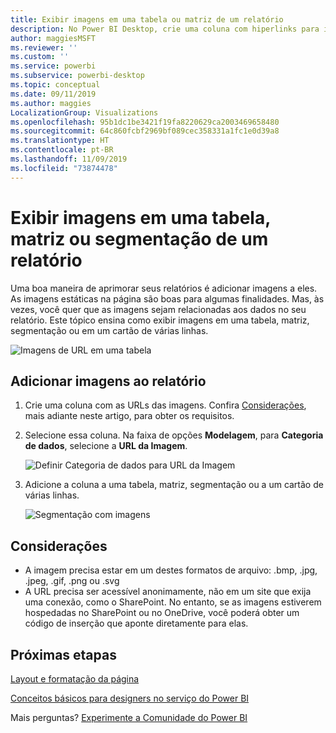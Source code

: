 ```yaml
---
title: Exibir imagens em uma tabela ou matriz de um relatório
description: No Power BI Desktop, crie uma coluna com hiperlinks para imagens. Em seguida, no Power BI Desktop ou no Serviço do Power BI, adicione esses hiperlinks a uma tabela de relatório, matriz, segmentação ou cartão de várias linhas para exibir a imagem.
author: maggiesMSFT
ms.reviewer: ''
ms.custom: ''
ms.service: powerbi
ms.subservice: powerbi-desktop
ms.topic: conceptual
ms.date: 09/11/2019
ms.author: maggies
LocalizationGroup: Visualizations
ms.openlocfilehash: 95b1dc1be3421f19fa8220629ca2003469658480
ms.sourcegitcommit: 64c860fcbf2969bf089cec358331a1fc1e0d39a8
ms.translationtype: HT
ms.contentlocale: pt-BR
ms.lasthandoff: 11/09/2019
ms.locfileid: "73874478"
---
```

# <a name="display-images-in-a-table-matrix-or-slicer-in-a-report"></a>Exibir imagens em uma tabela, matriz ou segmentação de um relatório

Uma boa maneira de aprimorar seus relatórios é adicionar imagens a eles. As imagens estáticas na página são boas para algumas finalidades. Mas, às vezes, você quer que as imagens sejam relacionadas aos dados no seu relatório. Este tópico ensina como exibir imagens em uma tabela, matriz, segmentação ou em um cartão de várias linhas. 

![Imagens de URL em uma tabela](media/power-bi-images-tables/power-bi-url-images-table.png)

## <a name="add-images-to-your-report"></a>Adicionar imagens ao relatório

1. Crie uma coluna com as URLs das imagens. Confira [Considerações](#considerations), mais adiante neste artigo, para obter os requisitos.

1. Selecione essa coluna. Na faixa de opções **Modelagem**, para **Categoria de dados**, selecione a **URL da Imagem**.

    ![Definir Categoria de dados para URL da Imagem](media/power-bi-images-tables/power-bi-set-url-image.png)

1. Adicione a coluna a uma tabela, matriz, segmentação ou a um cartão de várias linhas.

    ![Segmentação com imagens](media/power-bi-images-tables/power-bi-url-images-slicer.png)

## <a name="considerations"></a>Considerações

- A imagem precisa estar em um destes formatos de arquivo: .bmp, .jpg, .jpeg, .gif, .png ou .svg
- A URL precisa ser acessível anonimamente, não em um site que exija uma conexão, como o SharePoint. No entanto, se as imagens estiverem hospedadas no SharePoint ou no OneDrive, você poderá obter um código de inserção que aponte diretamente para elas. 


## <a name="next-steps"></a>Próximas etapas

[Layout e formatação da página](/learn/modules/visuals-in-power-bi/12-formatting)

[Conceitos básicos para designers no serviço do Power BI](service-basic-concepts.md)

Mais perguntas? [Experimente a Comunidade do Power BI](https://community.powerbi.com/)


